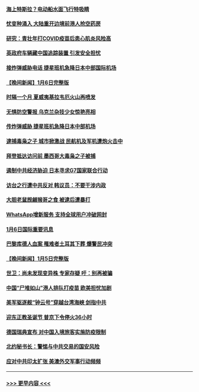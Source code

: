 #### [海上特斯拉？电动船水面飞行特吸睛](../pages/prog202/a103619477.md?t=01080643) 
#### [忧变种涌入 大陆重开边境前港人抢空药房](../pages/prog202/a103619386.md?t=01080643) 
#### [研究：青壮年打COVID疫苗后患心肌炎风险高](../pages/prog202/a103619391.md?t=01080643) 
#### [英政府车辆藏中国追踪装置 引发安全担忧](../pages/prog202/a103619395.md?t=01080643) 
#### [接炸弹威胁电话 捷星班机急降日本中部国际机场](../pages/prog202/a103619334.md?t=01080643) 
#### [【晚间新闻】1月6日完整版](../pages/prog202/a103619138.md?t=01080643) 
#### [时隔一个月 夏威夷基拉韦厄火山再喷发](../pages/prog202/a103619010.md?t=01080643) 
#### [无惧防空警报 乌克兰杂技少女惊艳亮相](../pages/prog202/a103619033.md?t=01080643) 
#### [传炸弹威胁 捷星班机急降日本中部机场](../pages/prog202/a103619094.md?t=01080643) 
#### [逮捕毒枭之子 城市掀激战 民航机及军机遭炮火击中](../pages/prog202/a103618988.md?t=01080643) 
#### [拜登抵达访问前 墨西哥大毒枭之子被捕](../pages/prog202/a103618805.md?t=01080643) 
#### [遏制中共经济胁迫 日本寻求G7国家联合行动](../pages/prog202/a103618809.md?t=01080643) 
#### [访台之行遭中共反对 韩议员：不要干涉内政](../pages/prog202/a103618472.md?t=01080643) 
#### [大胆老鼠觊觎猴哥之食 被逮后遭暴打](../pages/prog202/a103618467.md?t=01080643) 
#### [WhatsApp增新服务 支持全球用户冲破网封](../pages/prog202/a103618456.md?t=01080643) 
#### [1月6日国际重要讯息](../pages/prog202/a103618485.md?t=01080643) 
#### [巴黎库德人血案 罹难者土耳其下葬 爆警民冲突](../pages/prog202/a103618432.md?t=01080643) 
#### [【晚间新闻】1月5日完整版](../pages/prog202/a103618214.md?t=01080643) 
#### [世卫：尚未发现变异株 专家存疑 吁：别再被骗](../pages/prog202/a103618272.md?t=01080643) 
#### [中国“尸堆如山”港人排队打疫苗 欧美担忧加剧](../pages/prog202/a103618275.md?t=01080643) 
#### [美军驱逐舰“钟云号”穿越台湾海峡 剑指中共](../pages/prog202/a103618180.md?t=01080643) 
#### [迎东正教圣诞节 普京下令停火36小时](../pages/prog202/a103618102.md?t=01080643) 
#### [德国瑞典宣布 对中国入境旅客实施防疫限制](../pages/prog202/a103618095.md?t=01080643) 
#### [北约秘书长：警惕与中共交易的国安风险](../pages/prog202/a103618104.md?t=01080643) 
#### [应对中共印太扩张 美澳外交军事行动频频](../pages/prog202/a103618108.md?t=01080643) 

----
#### [ >>> 更早内容 <<< ](../indexes/prog202-earlier.md)
